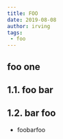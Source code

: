 ```yaml
---
title: FOO
date: 2019-08-08
author: irving
tags:
 - foo
---
```


## foo one

## 1.1. foo bar

## 1.2. bar foo
+ foobarfoo